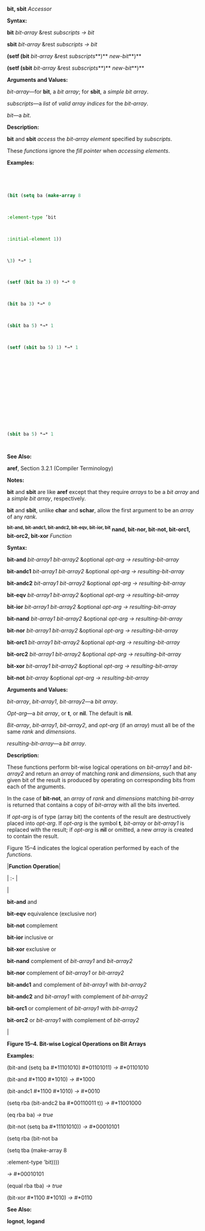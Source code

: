 **bit, sbit** *Accessor* 



**Syntax:** 



**bit** *bit-array* &rest *subscripts → bit* 



**sbit** *bit-array* &rest *subscripts → bit* 



**(setf (bit** *bit-array* &rest *subscripts***)** *new-bit***)** 



**(setf (sbit** *bit-array* &rest *subscripts***)** *new-bit***)** 



**Arguments and Values:** 



*bit-array*—for **bit**, a *bit array*; for **sbit**, a *simple bit array*. 



*subscripts*—a *list* of *valid array indices* for the *bit-array*. 



*bit*—a *bit*. 



**Description:** 



**bit** and **sbit** *access* the *bit-array element* specified by *subscripts*. 



These *functions* ignore the *fill pointer* when *accessing elements*. 



**Examples:**
```lisp
 



(bit (setq ba (make-array 8 



:element-type ’bit 



:initial-element 1)) 



\3) *→* 1 



(setf (bit ba 3) 0) *→* 0 



(bit ba 3) *→* 0 



(sbit ba 5) *→* 1 



(setf (sbit ba 5) 1) *→* 1 







 



 



(sbit ba 5) *→* 1 




```
**See Also:** 



**aref**, Section 3.2.1 (Compiler Terminology) 



**Notes:** 



**bit** and **sbit** are like **aref** except that they require *arrays* to be a *bit array* and a *simple bit array*, respectively. 



**bit** and **sbit**, unlike **char** and **schar**, allow the first argument to be an *array* of any *rank*. 



<b><sup>bit-and, bit-andc1, bit-andc2, bit-eqv, bit-ior, bit</sup> nand, bit-nor, bit-not, bit-orc1, bit-orc2, bit-xor</b> <i>Function</i> 



**Syntax:** 



**bit-and** *bit-array1 bit-array2* &optional *opt-arg → resulting-bit-array* 



**bit-andc1** *bit-array1 bit-array2* &optional *opt-arg → resulting-bit-array* 



**bit-andc2** *bit-array1 bit-array2* &optional *opt-arg → resulting-bit-array* 



**bit-eqv** *bit-array1 bit-array2* &optional *opt-arg → resulting-bit-array* 



**bit-ior** *bit-array1 bit-array2* &optional *opt-arg → resulting-bit-array* 



**bit-nand** *bit-array1 bit-array2* &optional *opt-arg → resulting-bit-array* 



**bit-nor** *bit-array1 bit-array2* &optional *opt-arg → resulting-bit-array* 



**bit-orc1** *bit-array1 bit-array2* &optional *opt-arg → resulting-bit-array* 



**bit-orc2** *bit-array1 bit-array2* &optional *opt-arg → resulting-bit-array* 



**bit-xor** *bit-array1 bit-array2* &optional *opt-arg → resulting-bit-array* 



**bit-not** *bit-array* &optional *opt-arg → resulting-bit-array* 



**Arguments and Values:** 



*bit-array*, *bit-array1*, *bit-array2*—a *bit array*. 



*Opt-arg*—a *bit array*, or **t**, or **nil**. The default is **nil**. 



*Bit-array*, *bit-array1*, *bit-array2*, and *opt-arg* (if an *array*) must all be of the same *rank* and *dimensions*. 



*resulting-bit-array*—a *bit array*. 



**Description:** 



These functions perform bit-wise logical operations on *bit-array1* and *bit-array2* and return an *array* of matching *rank* and *dimensions*, such that any given bit of the result is produced by operating on corresponding bits from each of the arguments. 







 



 



In the case of **bit-not**, an *array* of *rank* and *dimensions* matching *bit-array* is returned that contains a copy of *bit-array* with all the bits inverted. 



If *opt-arg* is of type (array bit) the contents of the result are destructively placed into *opt-arg*. If *opt-arg* is the symbol **t**, *bit-array* or *bit-array1* is replaced with the result; if *opt-arg* is **nil** or omitted, a new *array* is created to contain the result. 



Figure 15–4 indicates the logical operation performed by each of the *functions*. 



|**Function Operation**|

| :- |

|<p>**bit-and** and </p><p>**bit-eqv** equivalence (exclusive nor) </p><p>**bit-not** complement </p><p>**bit-ior** inclusive or </p><p>**bit-xor** exclusive or </p><p>**bit-nand** complement of *bit-array1* and *bit-array2* </p><p>**bit-nor** complement of *bit-array1* or *bit-array2* </p><p>**bit-andc1** and complement of *bit-array1* with *bit-array2* </p><p>**bit-andc2** and *bit-array1* with complement of *bit-array2* </p><p>**bit-orc1** or complement of *bit-array1* with *bit-array2* </p><p>**bit-orc2** or *bit-array1* with complement of *bit-array2*</p>|





**Figure 15–4. Bit-wise Logical Operations on Bit Arrays** 



**Examples:** 



(bit-and (setq ba #\*11101010) #\*01101011) *→* #\*01101010 



(bit-and #\*1100 #\*1010) *→* #\*1000 



(bit-andc1 #\*1100 #\*1010) *→* #\*0010 



(setq rba (bit-andc2 ba #\*00110011 t)) *→* #\*11001000 



(eq rba ba) *→ true* 



(bit-not (setq ba #\*11101010)) *→* #\*00010101 



(setq rba (bit-not ba 



(setq tba (make-array 8 



:element-type ’bit)))) 



*→* #\*00010101 



(equal rba tba) *→ true* 



(bit-xor #\*1100 #\*1010) *→* #\*0110 



**See Also:** 



**lognot**, **logand** 







 



 



